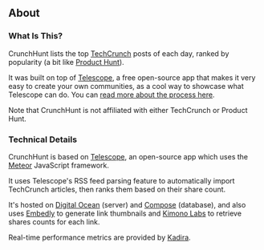 ## About

### What Is This?

CrunchHunt lists the top [TechCrunch](http://techcrunch.com) posts of each day, ranked by popularity (a bit like [Product Hunt](http://producthunt.com)).

It was built on top of [Telescope](http://telesc.pe), a free open-source app that makes it very easy to create your own communities, as a cool way to showcase what Telescope can do. You can [read more about the process here](http://www.telesc.pe/blog/making-of-crunchhunt/).

Note that CrunchHunt is not affiliated with either TechCrunch or Product Hunt.

### Technical Details

CrunchHunt is based on [Telescope](http://telesc.pe), an open-source app which uses the [Meteor](http://meteor.com) JavaScript framework.

It uses Telescope's RSS feed parsing feature to automatically import TechCrunch articles, then ranks them based on their share count.

It's hosted on [Digital Ocean](http://digitalocean.com) (server) and [Compose](http://compose.io) (database), and also uses [Embedly](embed.ly) to generate link thumbnails and [Kimono Labs](https://www.kimonolabs.com/) to retrieve shares counts for each link.

Real-time performance metrics are provided by [Kadira](https://kadira.io/).

###
